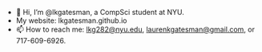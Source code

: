 - 👋 Hi, I’m @lkgatesman, a CompSci student at NYU.
- My website: lkgatesman.github.io
- 📫 How to reach me: lkg282@nyu.edu, laurenkgatesman@gmail.com, or 717-609-6926.

<!---
lkgatesman/lkgatesman is a ✨ special ✨ repository because its `README.md` (this file) appears on your GitHub profile.
You can click the Preview link to take a look at your changes.
--->

